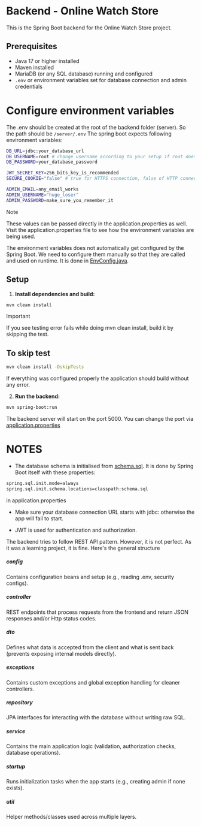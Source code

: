 # Backend - Online Watch Store

This is the Spring Boot backend for the Online Watch Store project.

## Prerequisites

- Java 17 or higher installed
- Maven installed
- MariaDB (or any SQL database) running and configured
- `.env` or environment variables set for database connection and admin credentials

# Configure environment variables
The .env should be created at the root of the backend folder (server). So the path should be `/server/.env`
The spring boot expects following environment variables:
```bash
DB_URL=jdbc:your_database_url   
DB_USERNAME=root # change username according to your setup if root does not work
DB_PASSWORD=your_database_password

JWT_SECRET_KEY=256_bits_key_is_recommended
SECURE_COOKIE="false" # true for HTTPS connection, false of HTTP connection

ADMIN_EMAIL=any_email_works
ADMIN_USERNAME="huge_loser"
ADMIN_PASSWORD=make_sure_you_remember_it
```

> [!Note]
> These values can be passed directly in the application.properties as well. 
> Visit the application.properties file to see how the environment variables are being used.

The environment variables does not automatically get configured by the Spring Boot. We need to configure them manually so that they are called and used on runtime. It is done in [EnvConfig.java](./src/main/java/com/watchstore/server/config/EnvConfig.java).

## Setup

1. **Install dependencies and build:**

```bash
mvn clean install
```
> [!IMPORTANT]
> If you see testing error fails while doing mvn clean install, build it by skipping the test.

## To skip test
```bash
mvn clean install -DskipTests
```

If everything was configured properly the application should build without any error.

2. **Run the backend:**

```bash
mvn spring-boot:run
```
The backend server will start on the port 5000. You can change the port via [application.properties](./src/main/resources/application.properties)

# NOTES

- The database schema is initialised from [schema.sql](./src/main/resources/schema.sql). It is done by Spring Boot itself with these properties:
```bash
spring.sql.init.mode=always
spring.sql.init.schema.locations=classpath:schema.sql
```
in application.properties

- Make sure your database connection URL starts with jdbc: otherwise the app will fail to start.

- JWT is used for authentication and authorization.

The backend tries to follow REST API pattern. However, it is not perfect. As it was a learning project, it is fine.
Here's the general structure

##### config
Contains configuration beans and setup (e.g., reading .env, security configs).

##### controller
REST endpoints that process requests from the frontend and return JSON responses and/or Http status codes.

##### dto
Defines what data is accepted from the client and what is sent back (prevents exposing internal models directly).

##### exceptions
Contains custom exceptions and global exception handling for cleaner controllers.

##### repository
JPA interfaces for interacting with the database without writing raw SQL.

##### service
Contains the main application logic (validation, authorization checks, database operations).

##### startup
Runs initialization tasks when the app starts (e.g., creating admin if none exists).

##### util
Helper methods/classes used across multiple layers.
